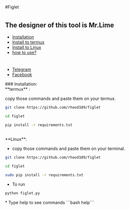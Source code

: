 #Figlet
#
#
## The designer of this tool is Mr.Lime

- [Installation](#install)
- [Install to termux](#termux)
- [Install to Linux ](#Linux)
- [how to use?](#docs)
#
- [Telegram](https://t.me/DrLime4110)
- [Facebook](https://www.facebook.com/profile.php?id=100086991363401)



<div id="install"></div>
### Installation:
<div id="termux"></div>
**termux** :

copy those commands and paste them on your termux.

```bash
git clone https://github.com/rhood109/figlet
```
```bash
cd figlet
```
```bash
pip install -r requirements.txt
```
<br>
<div id="Linux"></div>
**Linux**:

- copy those commands and paste them on your terminal.
```bash
git clone https://github.com/rhood109/figlet
```
```bash
cd figlet 
```
```bash
sudo pip install -r requirements.txt
```
* To run
```bash
python figlet.py
```
<div id="docs"></div>
* Type help to see commands
```bash
help```
